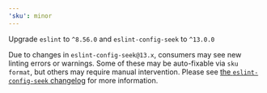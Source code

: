 ```yaml
---
'sku': minor
---
```


Upgrade `eslint` to `^8.56.0` and `eslint-config-seek` to `^13.0.0`

Due to changes in `eslint-config-seek@13.x`, consumers may see new linting errors or warnings. Some of these may be auto-fixable via `sku format`, but others may require manual intervention. Please see [the `eslint-config-seek` changelog][changelog] for more information.

[changelog]: https://github.com/seek-oss/eslint-config-seek/blob/master/CHANGELOG.md
